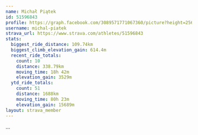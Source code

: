 ```yaml
---
name: Michał Piątek
id: 51596843
profile: https://graph.facebook.com/3089571771067360/picture?height=256&width=256
username: michal-piatek
strava_url: https://www.strava.com/athletes/51596843
stats:
  biggest_ride_distance: 109.74km
  biggest_climb_elevation_gain: 614.4m
  recent_ride_totals:
    count: 10
    distance: 338.79km
    moving_time: 18h 42m
    elevation_gain: 3529m
  ytd_ride_totals:
    count: 51
    distance: 1688km
    moving_time: 80h 23m
    elevation_gain: 15689m
layout: strava_member
--- 
```

...
